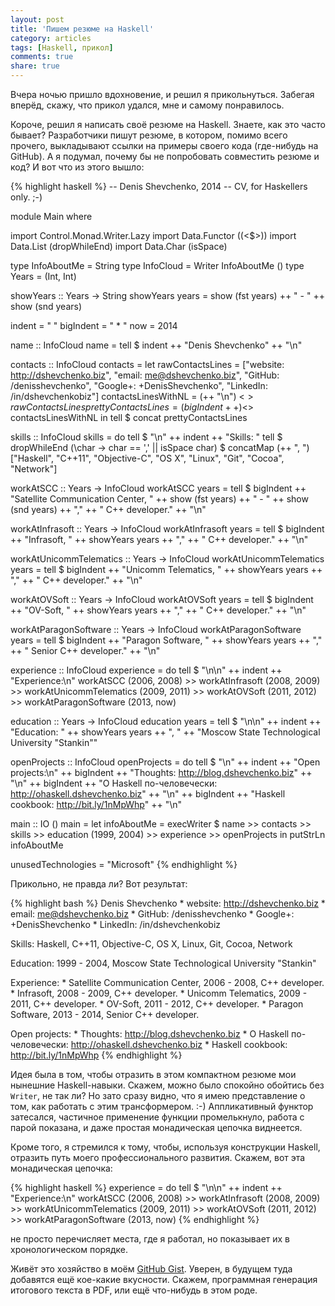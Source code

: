 ```yaml
---
layout: post
title: 'Пишем резюме на Haskell'
category: articles
tags: [Haskell, прикол]
comments: true
share: true
---
```


Вчера ночью пришло вдохновение, и решил я прикольнуться. Забегая вперёд, скажу, что прикол удался, мне и самому понравилось.

Короче, решил я написать своё резюме на Haskell. Знаете, как это часто бывает? Разработчики пишут резюме, в котором, помимо всего прочего, выкладывают ссылки на примеры своего кода (где-нибудь на GitHub). А я подумал, почему бы не попробовать совместить резюме и код? И вот что из этого вышло:

{% highlight haskell %}
-- Denis Shevchenko, 2014
-- CV, for Haskellers only. ;-)

module Main where

import Control.Monad.Writer.Lazy
import Data.Functor ((<$>))
import Data.List (dropWhileEnd)
import Data.Char (isSpace)

type InfoAboutMe = String
type InfoCloud = Writer InfoAboutMe ()
type Years = (Int, Int)

showYears :: Years -> String
showYears years = show (fst years) ++ " - " ++ show (snd years)

indent = "  "
bigIndent = "    * "
now = 2014 

name :: InfoCloud
name = tell $ indent ++ "Denis Shevchenko" ++ "\n" 

contacts :: InfoCloud
contacts = 
    let rawContactsLines = ["website:  http://dshevchenko.biz",
                            "email:    me@dshevchenko.biz",
                            "GitHub:   /denisshevchenko",
                            "Google+:  +DenisShevchenko",
                            "LinkedIn: /in/dshevchenkobiz"]
        contactsLinesWithNL = (++ "\n") <$> rawContactsLines 
        prettyContactsLines = (bigIndent ++) <$> contactsLinesWithNL
    in
    tell $ concat prettyContactsLines

skills :: InfoCloud
skills = do
    tell $ "\n" ++ indent ++ "Skills: "
    tell $ dropWhileEnd (\char -> char == ',' || isSpace char)
         $ concatMap (++ ", ") ["Haskell",
                                "C++11",
                                "Objective-C",
                                "OS X",
                                "Linux",
                                "Git",
                                "Cocoa",
                                "Network"] 

workAtSCC :: Years -> InfoCloud
workAtSCC years = 
    tell $ bigIndent
           ++ "Satellite Communication Center, " 
           ++ show (fst years) ++ " - " ++ show (snd years) ++ ","
           ++ " C++ developer."
           ++ "\n"

workAtInfrasoft :: Years -> InfoCloud
workAtInfrasoft years = 
    tell $ bigIndent
           ++ "Infrasoft, " 
           ++ showYears years ++ ","
           ++ " C++ developer."
           ++ "\n"

workAtUnicommTelematics :: Years -> InfoCloud
workAtUnicommTelematics years = 
    tell $ bigIndent
           ++ "Unicomm Telematics, " 
           ++ showYears years ++ ","
           ++ " C++ developer."
           ++ "\n"

workAtOVSoft :: Years -> InfoCloud
workAtOVSoft years = 
    tell $ bigIndent
           ++ "OV-Soft, " 
           ++ showYears years ++ ","
           ++ " C++ developer."
           ++ "\n"

workAtParagonSoftware :: Years -> InfoCloud
workAtParagonSoftware years = 
    tell $ bigIndent
           ++ "Paragon Software, " 
           ++ showYears years ++ ","
           ++ " Senior C++ developer."
           ++ "\n"

experience :: InfoCloud
experience = do
    tell $ "\n\n" ++ indent ++ "Experience:\n"
    workAtSCC (2006, 2008) 
    >> workAtInfrasoft (2008, 2009) 
    >> workAtUnicommTelematics (2009, 2011)
    >> workAtOVSoft (2011, 2012)
    >> workAtParagonSoftware (2013, now)

education :: Years -> InfoCloud
education years = 
    tell $ "\n\n" ++ indent ++ "Education: "
           ++ showYears years ++ ", "
           ++ "Moscow State Technological University \"Stankin\""

openProjects :: InfoCloud
openProjects = do
    tell $ "\n" ++ indent ++ "Open projects:\n"
           ++ bigIndent ++ "Thoughts: http://blog.dshevchenko.biz"
           ++ "\n"
           ++ bigIndent ++ "О Haskell по-человечески: http://ohaskell.dshevchenko.biz"
           ++ "\n"
           ++ bigIndent ++ "Haskell cookbook: http://bit.ly/1nMpWhp"
           ++ "\n"

main :: IO ()
main = 
    let infoAboutMe = execWriter $ name
                                   >> contacts 
                                   >> skills
                                   >> education (1999, 2004)
                                   >> experience
                                   >> openProjects
    in
    putStrLn infoAboutMe

unusedTechnologies = "Microsoft"
{% endhighlight %}

Прикольно, не правда ли? Вот результат:

{% highlight bash %}
  Denis Shevchenko
    * website:  http://dshevchenko.biz
    * email:    me@dshevchenko.biz
    * GitHub:   /denisshevchenko
    * Google+:  +DenisShevchenko
    * LinkedIn: /in/dshevchenkobiz

  Skills: Haskell, C++11, Objective-C, OS X, Linux, Git, Cocoa, Network

  Education: 1999 - 2004, Moscow State Technological University "Stankin"

  Experience:
    * Satellite Communication Center, 2006 - 2008, C++ developer.
    * Infrasoft, 2008 - 2009, C++ developer.
    * Unicomm Telematics, 2009 - 2011, C++ developer.
    * OV-Soft, 2011 - 2012, C++ developer.
    * Paragon Software, 2013 - 2014, Senior C++ developer.

  Open projects:
    * Thoughts: http://blog.dshevchenko.biz
    * О Haskell по-человечески: http://ohaskell.dshevchenko.biz
    * Haskell cookbook: http://bit.ly/1nMpWhp
{% endhighlight %}

Идея была в том, чтобы отразить в этом компактном резюме мои нынешние Haskell-навыки. Скажем, можно было спокойно обойтись без `Writer`, не так ли? Но зато сразу видно, что я имею представление о том, как работать с этим трансформером. :-) Аппликативный функтор затесался, частичное применение функции промелькнуло, работа с парой показана, и даже простая монадическая цепочка виднеется.

Кроме того, я стремился к тому, чтобы, используя конструкции Haskell, отразить путь моего профессионального развития. Скажем, вот эта монадическая цепочка:

{% highlight haskell %}
experience = do
    tell $ "\n\n" ++ indent ++ "Experience:\n"
    workAtSCC (2006, 2008) 
    >> workAtInfrasoft (2008, 2009) 
    >> workAtUnicommTelematics (2009, 2011)
    >> workAtOVSoft (2011, 2012)
    >> workAtParagonSoftware (2013, now)
{% endhighlight %}

не просто перечисляет места, где я работал, но показывает их в хронологическом порядке.  

Живёт это хозяйство в моём [GitHub Gist](https://gist.github.com/denisshevchenko/18507de8661a45094a1e). Уверен, в будущем туда добавятся ещё кое-какие вкусности. Скажем, программная генерация итогового текста в PDF, или ещё что-нибудь в этом роде.




